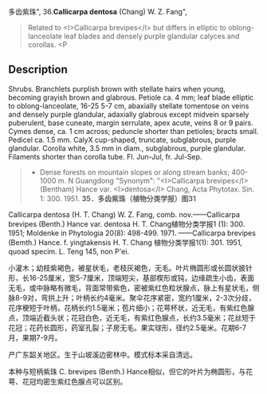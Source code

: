 多齿紫珠",
36.**Callicarpa dentosa** (Chang) W. Z. Fang",

> Related to &lt;I&gt;Callicarpa brevipes&lt;/I&gt; but differs in elliptic to oblong-lanceolate leaf blades and densely purple glandular calyces and corollas. &lt;P

## Description
Shrubs. Branchlets purplish brown with stellate hairs when young,  becoming grayish brown and glabrous.  Petiole ca.  4 mm;  leaf  blade  elliptic  to  oblong-lanceolate,  16-25 5-7 cm, abaxially stellate tomentose on veins and densely purple glandular, adaxially glabrous except midvein sparsely puberulent, base cuneate, margin serrulate, apex acute, veins 8 or 9 pairs. Cymes dense, ca. 1 cm across; peduncle shorter than  petioles;  bracts  small.  Pedicel ca. 1.5 mm.  CalyX cup-shaped, truncate, subglabrous, purple glandular. Corolla white, 3.5 mm in diam., subglabrous, purple glandular. Filaments shorter than corolla tube. Fl. Jun-Jul, fr. Jul-Sep.

> * Dense forests on mountain slopes or along stream banks; 400-1000 m. N Guangdong
  "Synonym": "&lt;I&gt;Callicarpa brevipes&lt;/I&gt; (Bentham) Hance var. &lt;I&gt;dentosa&lt;/I&gt; Chang, Acta Phytotax. Sin. 1: 300. 1951.
**35．多齿紫珠（植物分类学报）图31**

Callicarpa dentosa (H. T. Chang) W. Z. Fang, comb. nov.——Callicarpa brevipes (Benth.) Hance var. dentosa H. T. Chang植物分类学报1 (1): 300. 1951; Moldenke in Phytologia 20(8): 498-499. 1971. ——Callicarpa brevipes (Bemth.) Hance. f. yingtakensis H. T. Chang 植物分类学报1(1): 301. 1951, quoad specim. L. Teng 145, non P'ei.

小灌木；幼枝紫褐色，被星状毛，老枝灰褐色，无毛。叶片椭圆形或长圆状披针形，长16-25厘米，宽5-7厘米，顶端短尖，基部楔形或钝，边缘疏生小齿，表面无毛，或中脉略有微毛，背面常带紫色，密被紫红色粒状腺点，脉上有星状毛，侧脉8-9对，弯拱上升；叶柄长约4毫米。聚伞花序紧密，宽约1厘米，2-3次分歧，花序梗短于叶柄，花柄长约1.5毫米；苞片细小；花萼杯状，近无毛，有紫红色腺点，顶端近截头状；花冠白色，近无毛，有紫红色腺点，长约3.5毫米；花丝短于花冠；花药长圆形，药室孔裂；子房无毛。果实球形，径约2.5毫米。花期6-7月，果期7-9月。

产广东韶关地区。生于山坡溪边密林中。模式标本采自清远。

本种与短柄紫珠 C. brevipes (Benth.) Hance相似，但它的叶片为椭圆形，与花萼、花冠均密生紫红色腺点可以区别。
